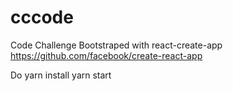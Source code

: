# cccode
Code Challenge
Bootstraped with react-create-app 
https://github.com/facebook/create-react-app

Do
yarn install
yarn start 